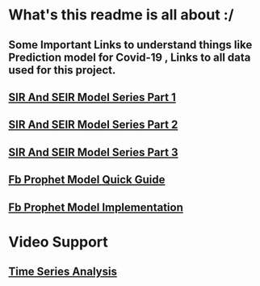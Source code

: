 # What's this readme is all about :/

## Some Important Links to understand things like Prediction model for Covid-19 , Links to all data used for this project.
## [SIR And SEIR Model Series Part 1](https://towardsdatascience.com/infectious-disease-modelling-part-i-understanding-sir-28d60e29fdfc)
## [SIR And SEIR Model Series Part 2](https://towardsdatascience.com/infectious-disease-modelling-beyond-the-basic-sir-model-216369c584c4)
## [SIR And SEIR Model Series Part 3](https://towardsdatascience.com/infectious-disease-modelling-fit-your-model-to-coronavirus-data-2568e672dbc7)
## [Fb Prophet Model Quick Guide](https://facebook.github.io/prophet/docs/quick_start.html)
## [Fb Prophet Model Implementation](https://towardsdatascience.com/implementing-facebook-prophet-efficiently-c241305405a3)          


# Video Support
## [Time Series Analysis](https://www.youtube.com/watch?v=e8Yw4alG16Q)

